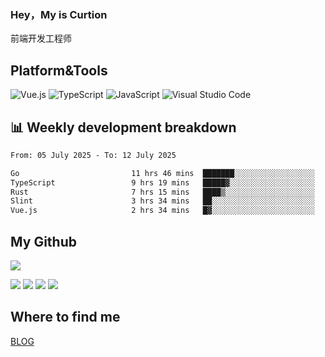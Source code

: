 ### Hey，My is Curtion
前端开发工程师
## Platform&Tools

![Vue.js](https://img.shields.io/badge/-Vue.js-4FC08D?style=flat-square&logo=Vue.js&logoColor=white)
![TypeScript](https://img.shields.io/badge/-TypeScript-007ACC?style=flat-square&logo=typescript&logoColor=white)
![JavaScript](https://img.shields.io/badge/-JavaScript-F7DF1E?style=flat-square&logo=javascript&logoColor=black)
![Visual Studio Code](https://img.shields.io/badge/-VSCode-007ACC?style=flat-square&logo=Visual-Studio-Code&logoColor=white)

## 📊 Weekly development breakdown

<!--START_SECTION:waka-->

```txt
From: 05 July 2025 - To: 12 July 2025

Go                         11 hrs 46 mins  ███████░░░░░░░░░░░░░░░░░░   28.39 %
TypeScript                 9 hrs 19 mins   █████▓░░░░░░░░░░░░░░░░░░░   22.49 %
Rust                       7 hrs 15 mins   ████▒░░░░░░░░░░░░░░░░░░░░   17.49 %
Slint                      3 hrs 34 mins   ██░░░░░░░░░░░░░░░░░░░░░░░   08.60 %
Vue.js                     2 hrs 34 mins   █▓░░░░░░░░░░░░░░░░░░░░░░░   06.21 %
```

<!--END_SECTION:waka-->

## My Github

![](http://github-profile-summary-cards.vercel.app/api/cards/profile-details?username=curtion&theme=nord_bright)

![](http://github-profile-summary-cards.vercel.app/api/cards/stats?username=curtion&theme=nord_bright)
![](http://github-profile-summary-cards.vercel.app/api/cards/productive-time?username=curtion&theme=nord_bright&utcOffset=8)
![](http://github-profile-summary-cards.vercel.app/api/cards/repos-per-language?username=curtion&theme=nord_bright)
![](http://github-profile-summary-cards.vercel.app/api/cards/most-commit-language?username=curtion&theme=nord_bright)

## Where to find me

[BLOG](https://blog.3gxk.net)
